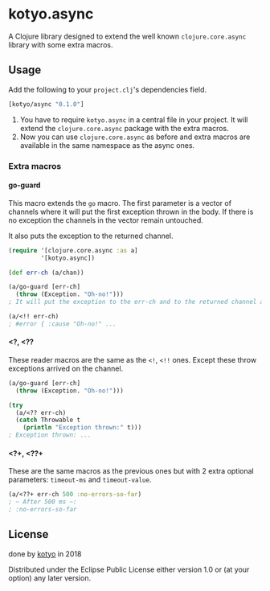 # kotyo.async

A Clojure library designed to extend the well known `clojure.core.async` library with some extra macros.

## Usage

Add the following to your `project.clj`'s dependencies field.
```clj
[kotyo/async "0.1.0"]
```

1. You have to require `kotyo.async` in a central file in your project. It will extend the `clojure.core.async` package with the extra macros.
2. Now you can use `clojure.core.async` as before and extra macros are available in the same namespace as the async ones.

### Extra macros
#### go-guard
This macro extends the `go` macro.
The first parameter is a vector of channels where it will put the first exception thrown in the body. If there is no exception the channels in the vector remain untouched.

It also puts the exception to the returned channel. 

```clj
(require '[clojure.core.async :as a]
         '[kotyo.async])

(def err-ch (a/chan))

(a/go-guard [err-ch]
  (throw (Exception. "Oh-no!")))
; It will put the exception to the err-ch and to the returned channel as well.

(a/<!! err-ch)
; #error { :cause "Oh-no!" ...
```
#### <?, <??
These reader macros are the same as the `<!`, `<!!` ones. Except these throw exceptions arrived on the channel.

```clj
(a/go-guard [err-ch]
  (throw (Exception. "Oh-no!")))

(try 
  (a/<?? err-ch) 
  (catch Throwable t 
    (println "Exception thrown:" t)))
; Exception thrown: ...
```

#### <?+, <??+
These are the same macros as the previous ones but with 2 extra optional parameters: `timeout-ms` and `timeout-value`.

```clj
(a/<??+ err-ch 500 :no-errors-so-far)
; ~ After 500 ms ~:
; :no-errors-so-far
```

## License

done by [kotyo](http://kotyo.net) in 2018

Distributed under the Eclipse Public License either version 1.0 or (at
your option) any later version.

